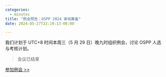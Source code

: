 ```yaml
---
categories:
  - minutes
title: "例会预告：OSPP 2024 审核筹备"
date: 2024-05-27T22:19:13-08:00

---
```


我们计划于 UTC+8 时间本周三（5 月 29 日）晚九时组织例会，讨论 OSPP 人选与考核计划。

> 会议已结束

[参加例会 >> ](https://discord.gg/VYPHgt9)
